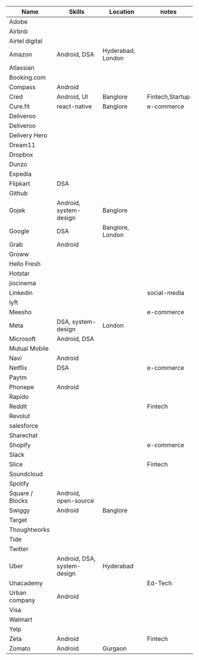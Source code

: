 |Name            |Skills                     |Location         |notes          |
|----------------|---------------------------|-----------------|---------------|
|Adobe           |                           |                 |               |
|Airbnb          |                           |                 |               |
|Airtel digital  |                           |                 |               |
|Amazon          |Android, DSA               |Hyderabad, London|               |
|Atlassian       |                           |                 |               |
|Booking.com     |                           |                 |               |
|Compass         |Android                    |                 |               |
|Cred            |Android, UI                |Banglore         |Fintech,Startup|
|Cure.fit        |react-native               |Banglore         |e-commerce     |
|Deliveroo       |                           |                 |               |
|Deliveroo       |                           |                 |               |
|Delivery Hero   |                           |                 |               |
|Dream11         |                           |                 |               |
|Dropbox         |                           |                 |               |
|Dunzo           |                           |                 |               |
|Expedia         |                           |                 |               |
|Flipkart        |DSA                        |                 |               |
|Github          |                           |                 |               |
|Gojek           |Android, system-design     |Banglore         |               |
|Google          |DSA                        |Banglore, London |               |
|Grab            |Android                    |                 |               |
|Groww           |                           |                 |               |
|Hello Fresh     |                           |                 |               |
|Hotstar         |                           |                 |               |
|jiocinema       |                           |                 |               |
|Linkedin        |                           |                 |social-media   |
|lyft            |                           |                 |               |
|Meesho          |                           |                 |e-commerce     |
|Meta            |DSA, system-design         |London           |               |
|Microsoft       |Android, DSA               |                 |               |
|Mutual Mobile   |                           |                 |               |
|Navi            |Android                    |                 |               |
|Netflix         |DSA                        |                 |e-commerce     |
|Paytm           |                           |                 |               |
|Phonepe         |Android                    |                 |               |
|Rapido          |                           |                 |               |
|Reddit          |                           |                 |Fintech        |
|Revolut         |                           |                 |               |
|salesforce      |                           |                 |               |
|Sharechat       |                           |                 |               |
|Shopify         |                           |                 |e-commerce     |
|Slack           |                           |                 |               |
|Slice           |                           |                 |Fintech        |
|Soundcloud      |                           |                 |               |
|Spotify         |                           |                 |               |
|Square / Blocks |Android, open-source       |                 |               |
|Swiggy          |Android                    |Banglore         |               |
|Target          |                           |                 |               |
|Thoughtworks    |                           |                 |               |
|Tide            |                           |                 |               |
|Twitter         |                           |                 |               |
|Uber            |Android, DSA, system-design|Hyderabad        |               |
|Unacademy       |                           |                 |Ed-Tech        |
|Urban company   |Android                    |                 |               |
|Visa            |                           |                 |               |
|Walmart         |                           |                 |               |
|Yelp            |                           |                 |               |
|Zeta            |Android                    |                 |Fintech        |
|Zomato          |Android                    |Gurgaon          |               |
